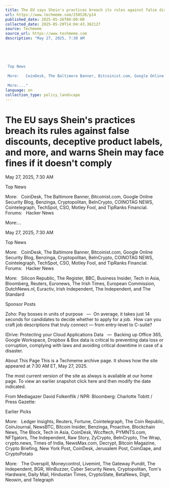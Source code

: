 ```yaml
---
title: The EU says Shein's practices breach its rules against false discounts, deceptive product labels, and more, and warns Shein may face fines if it doesn't comply
url: https://www.techmeme.com/250526/p14
published_date: 2025-05-26T00:00:00
collected_date: 2025-05-29T14:04:43.362127
source: Techmeme
source_url: https://www.techmeme.com
description: "May 27, 2025, 7:30 AM 
 
 
 
 
 
 Top News 
 
 More:   CoinDesk, The Baltimore Banner, Bitcoinist.com, Google Online Security Blog, Benzinga, Cryptopolitan, BeInCrypto, COINOTAG NEWS, Cointelegraph, TechSpot, CSO, Motley Fool, and TipRanks Financial.  Forums:   Hacker News 
 
 More:..."
language: en
collection_type: policy_landscape
---
```


# The EU says Shein's practices breach its rules against false discounts, deceptive product labels, and more, and warns Shein may face fines if it doesn't comply

May 27, 2025, 7:30 AM 
 
 
 
 
 
 Top News 
 
 More:   CoinDesk, The Baltimore Banner, Bitcoinist.com, Google Online Security Blog, Benzinga, Cryptopolitan, BeInCrypto, COINOTAG NEWS, Cointelegraph, TechSpot, CSO, Motley Fool, and TipRanks Financial.  Forums:   Hacker News 
 
 More:...

May 27, 2025, 7:30 AM

Top News 
 
 More:   CoinDesk, The Baltimore Banner, Bitcoinist.com, Google Online Security Blog, Benzinga, Cryptopolitan, BeInCrypto, COINOTAG NEWS, Cointelegraph, TechSpot, CSO, Motley Fool, and TipRanks Financial.  Forums:   Hacker News 
 
 More:   Silicon Republic, The Register, BBC, Business Insider, Tech in Asia, Bloomberg, Reuters, Euronews, The Irish Times, European Commission, DutchNews.nl, Euractiv, Irish Independent, The Independent, and The Standard

Sponsor Posts 
 
 Zoho: 
 Pay bosses in units of purpose   —  On average, it takes just 14 seconds for candidates to decide whether to apply for a job.  How can you craft job descriptions that truly connect — from entry-level to C-suite?

IDrive: 
 Protecting your Cloud Applications Data   —  Backing up Office 365, Google Workspace, Dropbox &amp; Box data is critical to preventing data loss or corruption, complying with laws and avoiding critical downtime in case of a disaster.

About This Page 
 This is a Techmeme archive page.
It shows how the site appeared at 7:30 AM ET, May 27, 2025.
 
 The most current version of the site as always is available at our home page.
To view an earlier snapshot click here
and then modify the date indicated.

From Mediagazer 
 David Folkenflik / NPR: 
 Bloomberg: 
 Charlotte Tobitt / Press Gazette:

Earlier Picks 
 
 More:   Ledger Insights, Reuters, Fortune, Cointelegraph, The Coin Republic, CoinJournal, NewsBTC, Bitcoin Insider, Benzinga, Proactive, Blockchain News, The Block, Tech in Asia, CoinDesk, Wccftech, PYMNTS.com, NFTgators, The Independent, Raw Story, ZyCrypto, BeInCrypto, The Wrap, crypto.news, Times of India, NewsMax.com, Decrypt, Bitcoin Magazine, Crypto Briefing, New York Post, CoinDesk, Jerusalem Post, CoinGape, and CryptoPotato

More:   The Overspill, Moneycontrol, Livemint, The Gateway Pundit, The Independent, BGR, WinBuzzer, Cyber Security News, Cryptopolitan, Tom's Hardware, Daily Mail, Hindustan Times, CryptoSlate, BetaNews, Digit, Neowin, and Telegraph